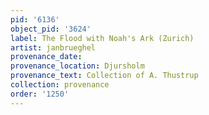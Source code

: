 ```yaml
---
pid: '6136'
object_pid: '3624'
label: The Flood with Noah's Ark (Zurich)
artist: janbrueghel
provenance_date:
provenance_location: Djursholm
provenance_text: Collection of A. Thustrup
collection: provenance
order: '1250'
---
```

